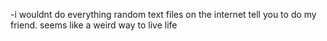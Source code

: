 -i wouldnt do everything random text files on the internet tell you to do my friend. seems like a weird way to live life
